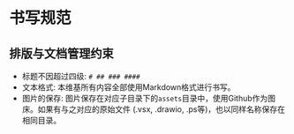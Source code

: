 # 书写规范

## 排版与文档管理约束
- 标题不因超过四级: `# ## ### ####`
- 文本格式: 本维基所有内容全部使用Markdown格式进行书写。
- 图片的保存: 图片保存在对应子目录下的`assets`目录中，使用Github作为图床。如果有与之对应的原始文件 (.vsx, .drawio, .ps等)，也以同样名称保存在相同目录。
